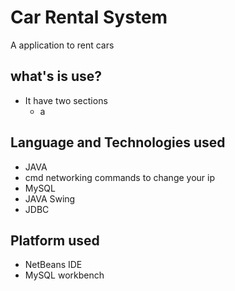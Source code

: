 # Car Rental System
A application to rent cars

## what's is use?
+ It have two sections
  + a


## Language and Technologies used
+ JAVA
+ cmd networking commands to change your ip
+ MySQL 
+ JAVA Swing
+ JDBC

## Platform used
+ NetBeans IDE
+ MySQL workbench
